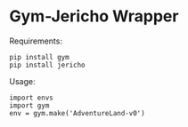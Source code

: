 # Gym-Jericho Wrapper

Requirements:
```
pip install gym
pip install jericho
```

Usage:
```
import envs
import gym
env = gym.make('AdventureLand-v0')
```

